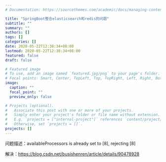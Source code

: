 ```yaml
---
# Documentation: https://sourcethemes.com/academic/docs/managing-content/

title: "SpringBoot整合elasticsearch和redis的问题"
subtitle: ""
summary: ""
authors: []
tags: []
categories: []
date: 2020-05-22T12:38:34+08:00
lastmod: 2020-05-22T12:38:34+08:00
featured: false
draft: false

# Featured image
# To use, add an image named `featured.jpg/png` to your page's folder.
# Focal points: Smart, Center, TopLeft, Top, TopRight, Left, Right, BottomLeft, Bottom, BottomRight.
image:
  caption: ""
  focal_point: ""
  preview_only: false

# Projects (optional).
#   Associate this post with one or more of your projects.
#   Simply enter your project's folder or file name without extension.
#   E.g. `projects = ["internal-project"]` references `content/project/deep-learning/index.md`.
#   Otherwise, set `projects = []`.
projects: []
---
```


问题描述：availableProcessors is already set to [8], rejecting [8]

解决：https://blog.csdn.net/busishenren/article/details/90478928